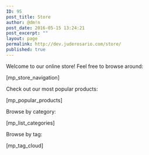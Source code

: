 ```yaml
---
ID: 95
post_title: Store
author: @dm!n
post_date: 2016-05-15 13:24:21
post_excerpt: ""
layout: page
permalink: http://dev.juderosario.com/store/
published: true
---
```

Welcome to our online store! Feel free to browse around:

[mp_store_navigation]

Check out our most popular products:

[mp_popular_products]

Browse by category:

[mp_list_categories]

Browse by tag:

[mp_tag_cloud]